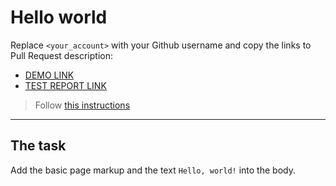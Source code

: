 # Hello world

Replace `<your_account>` with your Github username and copy the links to Pull Request description:

- [DEMO LINK](https://<yevheniiasokha>.github.io/layout_hello-world/)
- [TEST REPORT LINK](https://<yevheniiasokha>.github.io/layout_hello-world/report/html_report/)

> Follow [this instructions](https://mate-academy.github.io/layout_task-guideline/#how-to-solve-the-layout-tasks-on-github)

---

## The task

Add the basic page markup and the text `Hello, world!` into the body.
